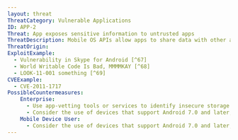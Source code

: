 ```yaml
---
layout: threat
ThreatCategory: Vulnerable Applications
ID: APP-2
Threat: App exposes sensitive information to untrusted apps
ThreatDescription: Mobile OS APIs allow apps to share data with other apps, either by exposing specific services to other apps (e.g. Android intents) or by storing it to locations accessible to other apps. Sensitive information stored in commonly-accessible files/locations (e.g. OS-managed contacts list) or openly accessible through intents may be read or potentially modified by apps untrusted by the developer, which may lead to a loss of confidentiality, integrity, or availability of that data.
ThreatOrigin:
ExploitExample:
  - Vulnerability in Skype for Android [^67]
  - World Writable Code Is Bad, MMMMKAY [^68]
  - LOOK-11-001 something [^69]
CVEExample:
  - CVE-2011-1717
PossibleCountermeasures:
    Enterprise:
      - Use app-vetting tools or services to identify insecure storage of sensitive data.
      - Consider the use of devices that support Android 7.0 and later, which enables app-level encryption in addition to block-level encryption.
    Mobile Device User:
      - Consider the use of devices that support Android 7.0 and later, which enables app-level encryption in addition to block-level encryption.
---
```


